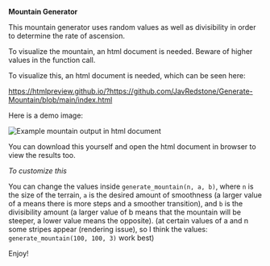 **Mountain Generator**

This mountain generator uses random values as well as divisibility in order to determine the rate of ascension.

To visualize the mountain, an html document is needed. Beware of higher values in the function call.

To visualize this, an html document is needed, which can be seen here: 

https://htmlpreview.github.io/?https://github.com/JavRedstone/Generate-Mountain/blob/main/index.html

Here is a demo image:

![Example mountain output in html document](https://github.com/JavRedstone/Generate-Mountain/blob/main/mountain.png)

You can download this yourself and open the html document in browser to view the results too.

*To customize this*

You can change the values inside `generate_mountain(n, a, b)`, where `n` is the size of the terrain, `a` is the desired amount of smoothness (a larger value of a means there is more steps and a smoother transition), and `b` is the divisibility amount (a larger value of b means that the mountain will be steeper, a lower value means the opposite). (at certain values of a and n some stripes appear (rendering issue), so I think the values: `generate_mountain(100, 100, 3)` work best)

Enjoy!